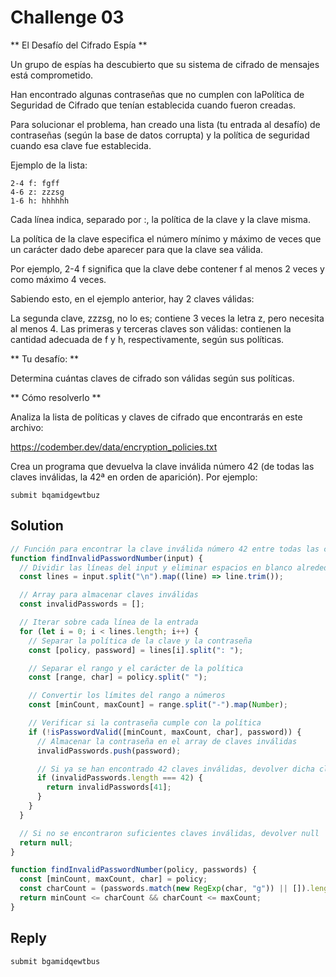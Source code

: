 # Challenge 03

** El Desafío del Cifrado Espía **

Un grupo de espías ha descubierto que su sistema de cifrado de mensajes está comprometido.

Han encontrado algunas contraseñas que no cumplen con laPolítica de Seguridad de Cifrado que tenían establecida cuando fueron creadas.

Para solucionar el problema, han creado una lista (tu entrada al desafío) de contraseñas (según la base de datos corrupta) y la política de seguridad cuando esa clave fue establecida.

Ejemplo de la lista:
```bs
2-4 f: fgff
4-6 z: zzzsg
1-6 h: hhhhhh
```
Cada línea indica, separado por :, la política de la clave y la clave misma.

La política de la clave especifica el número mínimo y máximo de veces que un carácter dado debe aparecer para que la clave sea válida. 

Por ejemplo, 2-4 f significa que la clave debe contener f al menos 2 veces y como máximo 4 veces.

Sabiendo esto, en el ejemplo anterior, hay 2 claves válidas:

La segunda clave, zzzsg, no lo es; contiene 3 veces la letra z, pero necesita al menos 4. Las primeras y terceras claves son válidas: contienen la cantidad adecuada de f y h, respectivamente, según sus políticas.

** Tu desafío: **

Determina cuántas claves de cifrado son válidas según sus políticas.

** Cómo resolverlo **

Analiza la lista de políticas y claves de cifrado que encontrarás en este archivo:
 
https://codember.dev/data/encryption_policies.txt

Crea un programa que devuelva la clave inválida número 42 (de todas las claves inválidas, la 42ª en orden de aparición). Por ejemplo:

``submit bqamidgewtbuz``

## Solution

```js
// Función para encontrar la clave inválida número 42 entre todas las claves inválidas
function findInvalidPasswordNumber(input) {
  // Dividir las líneas del input y eliminar espacios en blanco alrededor
  const lines = input.split("\n").map((line) => line.trim());

  // Array para almacenar claves inválidas
  const invalidPasswords = [];

  // Iterar sobre cada línea de la entrada
  for (let i = 0; i < lines.length; i++) {
    // Separar la política de la clave y la contraseña
    const [policy, password] = lines[i].split(": ");

    // Separar el rango y el carácter de la política
    const [range, char] = policy.split(" ");

    // Convertir los límites del rango a números
    const [minCount, maxCount] = range.split("-").map(Number);

    // Verificar si la contraseña cumple con la política
    if (!isPasswordValid([minCount, maxCount, char], password)) {
      // Almacenar la contraseña en el array de claves inválidas
      invalidPasswords.push(password);

      // Si ya se han encontrado 42 claves inválidas, devolver dicha clave
      if (invalidPasswords.length === 42) {
        return invalidPasswords[41];
      }
    }
  }

  // Si no se encontraron suficientes claves inválidas, devolver null
  return null;
}
```

```js
function findInvalidPasswordNumber(policy, passwords) {
  const [minCount, maxCount, char] = policy;
  const charCount = (passwords.match(new RegExp(char, "g")) || []).length;
  return minCount <= charCount && charCount <= maxCount;
}
```

## Reply

```bash
submit bgamidqewtbus
```
